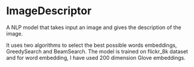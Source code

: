 # ImageDescriptor
A NLP model that takes input an image and gives the description of the image. 

It uses two algorithms to select the best possible words embeddings, GreedySearch and BeamSearch. The model is trained on flickr_8k dataset and for word embedding, I have used 200 dimension Glove embeddings.
